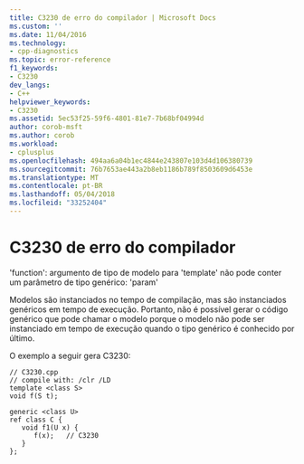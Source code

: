 ```yaml
---
title: C3230 de erro do compilador | Microsoft Docs
ms.custom: ''
ms.date: 11/04/2016
ms.technology:
- cpp-diagnostics
ms.topic: error-reference
f1_keywords:
- C3230
dev_langs:
- C++
helpviewer_keywords:
- C3230
ms.assetid: 5ec53f25-59f6-4801-81e7-7b68bf04994d
author: corob-msft
ms.author: corob
ms.workload:
- cplusplus
ms.openlocfilehash: 494aa6a04b1ec4844e243807e103d4d106380739
ms.sourcegitcommit: 76b7653ae443a2b8eb1186b789f8503609d6453e
ms.translationtype: MT
ms.contentlocale: pt-BR
ms.lasthandoff: 05/04/2018
ms.locfileid: "33252404"
---
```

# <a name="compiler-error-c3230"></a>C3230 de erro do compilador
'function': argumento de tipo de modelo para 'template' não pode conter um parâmetro de tipo genérico: 'param'  
  
 Modelos são instanciados no tempo de compilação, mas são instanciados genéricos em tempo de execução. Portanto, não é possível gerar o código genérico que pode chamar o modelo porque o modelo não pode ser instanciado em tempo de execução quando o tipo genérico é conhecido por último.  
  
 O exemplo a seguir gera C3230:  
  
```  
// C3230.cpp  
// compile with: /clr /LD  
template <class S>   
void f(S t);  
  
generic <class U>  
ref class C {  
   void f1(U x) {  
      f(x);   // C3230  
   }  
};  
```